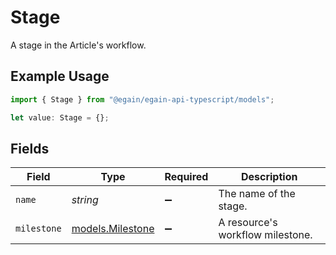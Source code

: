 # Stage

A stage in the Article's workflow.

## Example Usage

```typescript
import { Stage } from "@egain/egain-api-typescript/models";

let value: Stage = {};
```

## Fields

| Field                                      | Type                                       | Required                                   | Description                                |
| ------------------------------------------ | ------------------------------------------ | ------------------------------------------ | ------------------------------------------ |
| `name`                                     | *string*                                   | :heavy_minus_sign:                         | The name of the stage.                     |
| `milestone`                                | [models.Milestone](../models/milestone.md) | :heavy_minus_sign:                         | A resource's workflow milestone.           |